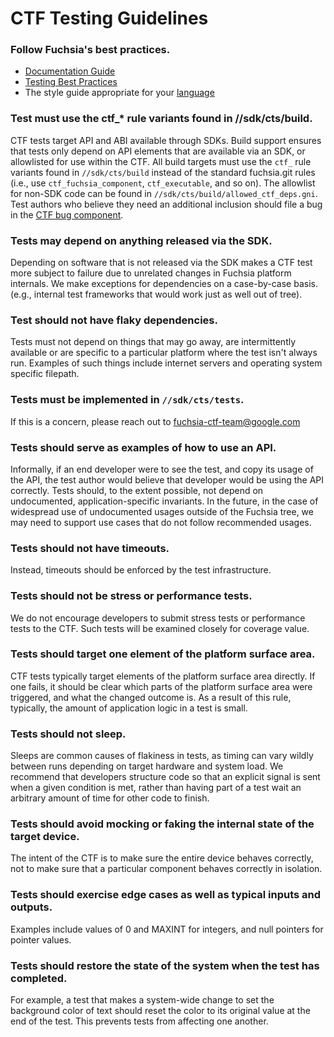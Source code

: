 # CTF Testing Guidelines

### Follow Fuchsia's best practices.

* [Documentation Guide]
* [Testing Best Practices]
* The style guide appropriate for your [language][Languages]

### Test must use the ctf_* rule variants found in //sdk/cts/build.

CTF tests target API and ABI available through SDKs.  Build support ensures that
tests only depend on API elements that are available via an SDK, or allowlisted
for use within the CTF.  All build targets must use the `ctf_` rule variants
found in `//sdk/cts/build` instead of the standard fuchsia.git rules (i.e., use
`ctf_fuchsia_component`, `ctf_executable`, and so on). The allowlist for non-SDK
code can be found in `//sdk/cts/build/allowed_ctf_deps.gni`.  Test authors who
believe they need an additional inclusion should file a bug in the
[CTF bug component].

### Tests may depend on anything released via the SDK.

Depending on software that is not released via the SDK makes a CTF test more
subject to failure due to unrelated changes in Fuchsia platform internals. We
make exceptions for dependencies on a case-by-case basis. (e.g., internal test
frameworks that would work just as well out of tree).

### Test should not have flaky dependencies.

Tests must not depend on things that may go away, are intermittently available
or are specific to a particular platform where the test isn't always run.
Examples of such things include internet servers and operating system specific
filepath.

### Tests must be implemented in `//sdk/cts/tests`.

If this is a concern, please reach out to fuchsia-ctf-team@google.com

### Tests should serve as examples of how to use an API.

Informally, if an end developer were to see the test, and copy its usage of the API, the
test author would believe that developer would be using the API correctly. Tests should,
to the extent possible, not depend on undocumented, application-specific invariants.  In
the future, in the case of widespread use of undocumented usages outside of the Fuchsia
tree, we may need to support use cases that do not follow recommended usages.

### Tests should not have timeouts.

Instead, timeouts should be enforced by the test infrastructure.

### Tests should not be stress or performance tests.

We do not encourage developers to submit stress tests or performance tests to
the CTF. Such tests will be examined closely for coverage value.

### Tests should target one element of the platform surface area.

CTF tests typically target elements of the platform surface area directly. If one fails,
it should be clear which parts of the platform surface area were triggered, and what the
changed outcome is. As a result of this rule, typically, the amount of application logic
in a test is small.

### Tests should not sleep.

Sleeps are common causes of flakiness in tests, as timing can vary wildly between runs
depending on target hardware and system load.  We recommend that developers structure code
so that an explicit signal is sent when a given condition is met, rather than having part
of a test wait an arbitrary amount of time for other code to finish.

### Tests should avoid mocking or faking the internal state of the target device.

The intent of the CTF is to make sure the entire device behaves correctly, not to make
sure that a particular component behaves correctly in isolation.

### Tests should exercise edge cases as well as typical inputs and outputs.

Examples include values of 0 and MAXINT for integers, and null pointers for pointer values.

### Tests should restore the state of the system when the test has completed.

For example, a test that makes a system-wide change to set the background color
of text should reset the color to its original value at the end of the test.
This prevents tests from affecting one another.

[CTF bug component]: https://bugs.fuchsia.dev/p/fuchsia/templates/detail?saved=1&template=Fuchsia%20Compatibility%20Test%20Suite%20%28CTS%29&ts=1627669234
[Documentation Guide]: /docs/contribute/docs/documentation-standards.md
[Languages]: /docs/development/languages/README.md
[Testing Best Practices]: /docs/contribute/testing/best-practices.md
